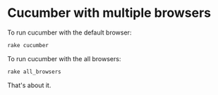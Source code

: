 # Cucumber with multiple browsers

To run cucumber with the default browser:
```bash
rake cucumber
```

To run cucumber with the all browsers:
```bash
rake all_browsers
```

That's about it.
